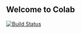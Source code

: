## Welcome to Colab

[![Build Status](https://travis-ci.com/CeoFred/colab.svg?token=8zGCZEFENvahi3TRnh5R&branch=master)](https://travis-ci.com/CeoFred/colab)